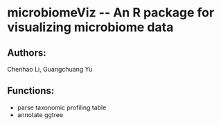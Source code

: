 # microbiomeViz -- An R package for visualizing microbiome data

## Authors: 

Chenhao Li, Guangchuang Yu

## Functions:

- parse taxonomic profiling table
- annotate ggtree 
